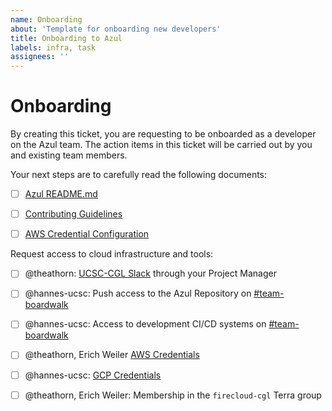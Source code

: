```yaml
---
name: Onboarding
about: 'Template for onboarding new developers'
title: Onboarding to Azul
labels: infra, task
assignees: ''
---
```


# Onboarding

By creating this ticket, you are requesting to be onboarded as a developer on the Azul team.
The action items in this ticket will be carried out by you and existing team
members.

Your next steps are to carefully read the following documents:

- [ ] [Azul README.md](..)

- [ ] [Contributing Guidelines](../blob/develop/CONTRIBUTING.rst)

- [ ] [AWS Credential Configuration](https://giwiki.gi.ucsc.edu/index.php/Overview_of_Getting_and_Using_an_AWS_IAM_Account)

Request access to cloud infrastructure and tools:

- [ ] @theathorn: [UCSC-CGL Slack](ucsc-cgl.slack.com) through your Project Manager
 
- [ ] @hannes-ucsc: Push access to the Azul Repository on [#team-boardwalk](https://ucsc-cgl.slack.com/archives/C705Y6G9Z)

- [ ] @hannes-ucsc: Access to development CI/CD systems on [#team-boardwalk](https://ucsc-cgl.slack.com/archives/C705Y6G9Z)

- [ ] @theathorn, Erich Weiler [AWS Credentials](https://gi-gateway.signin.aws.amazon.com/console)

- [ ] @hannes-ucsc: [GCP Credentials](https://console.cloud.google.com/)

- [ ] @theathorn, Erich Weiler: Membership in the `firecloud-cgl` Terra group
